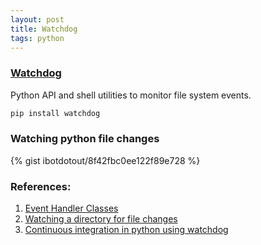 ```yaml
---
layout: post
title: Watchdog
tags: python
---
```

### [Watchdog](https://github.com/gorakhargosh/watchdog)  
Python API and shell utilities to monitor file system events.

```sh
pip install watchdog
```

### Watching python file changes 

{% gist ibotdotout/8f42fbc0ee122f89e728 %}


### References:
1. [Event Handler Classes](https://pythonhosted.org/watchdog/api.html#event-handler-classes)
2. [Watching a directory for file changes](http://brunorocha.org/python/watching-a-directory-for-file-changes-with-python.html)  
3. [Continuous integration in python using watchdog](http://ginstrom.com/scribbles/2012/05/10/continuous-integration-in-python-using-watchdog/)

